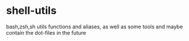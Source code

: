 shell-utils
===========

bash,zsh,sh utils functions and aliases, as well as some tools and maybe contain the dot-files in the future
